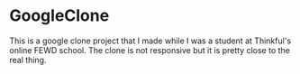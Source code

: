 GoogleClone
===========
This is a google clone project that I made while I was a student at Thinkful's online FEWD school. The clone is not responsive but it is pretty close to the real thing. 

